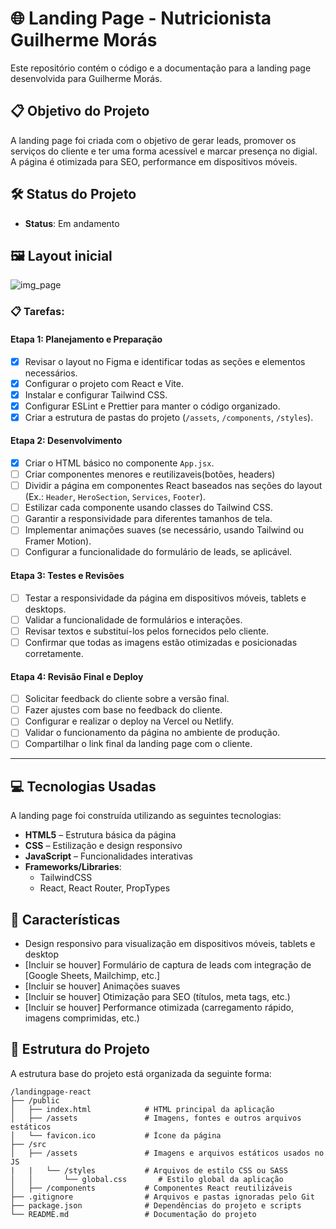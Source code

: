 # 🌐 Landing Page - Nutricionista Guilherme Morás

Este repositório contém o código e a documentação para a landing page desenvolvida para Guilherme Morás.

## 📋 Objetivo do Projeto

A landing page foi criada com o objetivo de gerar leads, promover os serviços do cliente e ter uma forma acessível e marcar presença no digial. A página é otimizada para SEO, performance em dispositivos móveis.

## 🛠️ Status do Projeto

- **Status**: Em andamento

## 🖼️ Layout inicial
![img_page](./src//assets/images/page-preview.png)

  
### 📋 Tarefas:

#### **Etapa 1: Planejamento e Preparação**
- [x] Revisar o layout no Figma e identificar todas as seções e elementos necessários.  
- [x] Configurar o projeto com React e Vite.  
- [x] Instalar e configurar Tailwind CSS.  
- [x] Configurar ESLint e Prettier para manter o código organizado.  
- [x] Criar a estrutura de pastas do projeto (`/assets`, `/components`, `/styles`).  

#### **Etapa 2: Desenvolvimento**
- [x] Criar o HTML básico no componente `App.jsx`.  
- [ ] Criar componentes menores e reutilizaveis(botões, headers)
- [ ] Dividir a página em componentes React baseados nas seções do layout (Ex.: `Header`, `HeroSection`, `Services`, `Footer`).  
- [ ] Estilizar cada componente usando classes do Tailwind CSS.  
- [ ] Garantir a responsividade para diferentes tamanhos de tela.  
- [ ] Implementar animações suaves (se necessário, usando Tailwind ou Framer Motion).  
- [ ] Configurar a funcionalidade do formulário de leads, se aplicável.  

#### **Etapa 3: Testes e Revisões**
- [ ] Testar a responsividade da página em dispositivos móveis, tablets e desktops.  
- [ ] Validar a funcionalidade de formulários e interações.  
- [ ] Revisar textos e substituí-los pelos fornecidos pelo cliente.  
- [ ] Confirmar que todas as imagens estão otimizadas e posicionadas corretamente.  

#### **Etapa 4: Revisão Final e Deploy**
- [ ] Solicitar feedback do cliente sobre a versão final.  
- [ ] Fazer ajustes com base no feedback do cliente.  
- [ ] Configurar e realizar o deploy na Vercel ou Netlify.  
- [ ] Validar o funcionamento da página no ambiente de produção.  
- [ ] Compartilhar o link final da landing page com o cliente.  

---

## 💻 Tecnologias Usadas

A landing page foi construída utilizando as seguintes tecnologias:

- **HTML5** – Estrutura básica da página
- **CSS** – Estilização e design responsivo
- **JavaScript** – Funcionalidades interativas
- **Frameworks/Libraries**:
  - TailwindCSS
  - React, React Router, PropTypes

## 🌟 Características 

- Design responsivo para visualização em dispositivos móveis, tablets e desktop
- [Incluir se houver] Formulário de captura de leads com integração de [Google Sheets, Mailchimp, etc.]
- [Incluir se houver] Animações suaves
- [Incluir se houver] Otimização para SEO (títulos, meta tags, etc.)
- [Incluir se houver] Performance otimizada (carregamento rápido, imagens comprimidas, etc.)

## 📂 Estrutura do Projeto

A estrutura base do projeto está organizada da seguinte forma:

```
/landingpage-react
├── /public
│   ├── index.html            # HTML principal da aplicação
│   ├── /assets               # Imagens, fontes e outros arquivos estáticos
│   └── favicon.ico           # Ícone da página
├── /src
│   ├── /assets               # Imagens e arquivos estáticos usados no JS
|   |   └── /styles           # Arquivos de estilo CSS ou SASS
│   │       └── global.css       # Estilo global da aplicação
│   ├── /components           # Componentes React reutilizáveis
├── .gitignore                # Arquivos e pastas ignoradas pelo Git
├── package.json              # Dependências do projeto e scripts
└── README.md                 # Documentação do projeto
```